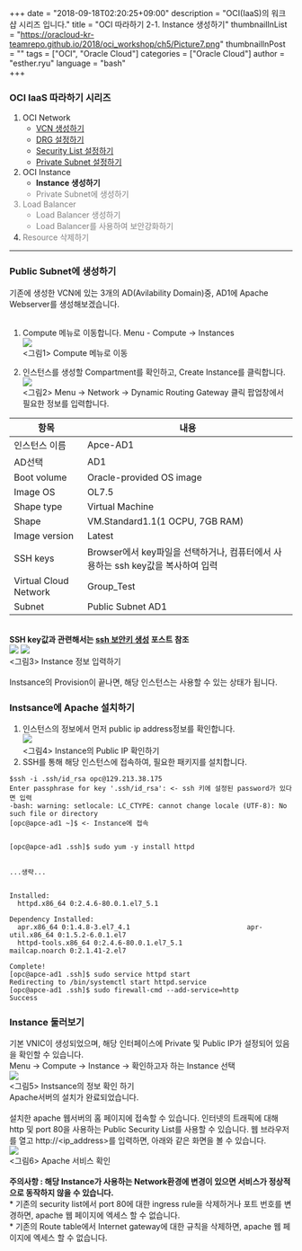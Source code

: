 
+++
date = "2018-09-18T02:20:25+09:00"
description = "OCI(IaaS)의 워크샵 시리즈 입니다."
title = "OCI 따라하기 2-1. Instance 생성하기"
thumbnailInList = "https://oracloud-kr-teamrepo.github.io/2018/oci_workshop/ch5/Picture7.png"
thumbnailInPost = ""
tags = ["OCI", "Oracle Cloud"]
categories = ["Oracle Cloud"]
author = "esther.ryu"
language = "bash"  
+++

### OCI IaaS 따라하기 시리즈
1. OCI Network<br>
	- [VCN 생성하기](../oci_workshop_1)
	- [DRG 설정하기](../oci_workshop_2)
	- [Security List 설정하기](../oci_workshop_3)
	- [Private Subnet 설정하기](../oci_workshop_4)
2. OCI Instance
	- **Instance 생성하기**<font color=grey>
	- Private Subnet에 생성하기
3. Load Balancer
	- Load Balancer 생성하기
	- Load Balancer를 사용하여 보안강화하기
4. Resource 삭제하기</font><br>

---

### Public Subnet에 생성하기
기존에 생성한 VCN에 있는 3개의 AD(Avilability Domain)중, AD1에 Apache Webserver를 생성해보겠습니다.<br><br>

1. Compute 메뉴로 이동합니다.
Menu - Compute -> Instances
<br>![](https://oracloud-kr-teamrepo.github.io/2018/oci_workshop/ch5/Picture1.png)<br>
<그림1> Compute 메뉴로 이동<br>

2. 인스턴스를 생성할 Compartment를 확인하고, Create Instance를 클릭합니다.
<br>![](https://oracloud-kr-teamrepo.github.io/2018/oci_workshop/ch5/Picture2.png)<br>
<그림2> Menu -> Network -> Dynamic Routing Gateway 클릭
팝업창에서 필요한 정보를 입력합니다.

|항목|내용|
|---|---|
|인스턴스 이름|Apce-AD1|
|AD선택|AD1|
|Boot volume|Oracle-provided OS image|
|Image OS|OL7.5|
|Shape type|Virtual Machine|
|Shape|VM.Standard1.1(1 OCPU, 7GB RAM)|
|Image version|Latest|
|SSH keys|Browser에서 key파일을 선택하거나, 컴퓨터에서 사용하는 ssh key값을 복사하여 입력|
|Virtual Cloud Network|Group_Test|
|Subnet|Public Subnet AD1|
<br>**SSH key값과 관련해서는 [ssh 보안키 생성](http://www.oracloud.kr/post/ssh_key/) 포스트 참조**
<br>![](https://oracloud-kr-teamrepo.github.io/2018/oci_workshop/ch5/Picture3.png)
![](https://oracloud-kr-teamrepo.github.io/2018/oci_workshop/ch5/Picture4.png)<br>
<그림3> Instance 정보 입력하기<br><br>
Instsance의 Provision이 끝나면, 해당 인스턴스는 사용할 수 있는 상태가 됩니다.

### Instsance에 Apache 설치하기
1. 인스턴스의 정보에서 먼저 public ip address정보를 확인합니다.
<br>![](https://oracloud-kr-teamrepo.github.io/2018/oci_workshop/ch5/Picture5.png)<br>
<그림4> Instance의 Public IP 확인하기<br>
2. SSH를 통해 해당 인스턴스에 접속하여, 필요한 패키지를 설치합니다.

```
$ssh -i .ssh/id_rsa opc@129.213.38.175
Enter passphrase for key '.ssh/id_rsa': <- ssh 키에 설정된 password가 있다면 입력
-bash: warning: setlocale: LC_CTYPE: cannot change locale (UTF-8): No such file or directory
[opc@apce-ad1 ~]$ <- Instance에 접속 


[opc@apce-ad1 .ssh]$ sudo yum -y install httpd


...생략...


Installed:
  httpd.x86_64 0:2.4.6-80.0.1.el7_5.1                                                                      

Dependency Installed:
  apr.x86_64 0:1.4.8-3.el7_4.1                             apr-util.x86_64 0:1.5.2-6.0.1.el7               
  httpd-tools.x86_64 0:2.4.6-80.0.1.el7_5.1                mailcap.noarch 0:2.1.41-2.el7                   

Complete!
[opc@apce-ad1 .ssh]$ sudo service httpd start
Redirecting to /bin/systemctl start httpd.service
[opc@apce-ad1 .ssh]$ sudo firewall-cmd --add-service=http
Success
```


### Instance 둘러보기
기본 VNIC이 생성되었으며, 해당 인터페이스에 Private 및 Public IP가 설정되어 있음을 확인할 수 있습니다.<br>
Menu -> Compute -> Instance -> 확인하고자 하는 Instance 선택
<br>![](https://oracloud-kr-teamrepo.github.io/2018/oci_workshop/ch5/Picture7.png)<br>
<그림5> Instsance의 정보 확인 하기 <br>
Apache서버의 설치가 완료되었습니다. <br><br>
설치한 apache 웹서버의 홈 페이지에 접속할 수 있습니다. 인터넷의 트래픽에 대해 http 및 port 80을 사용하는 Public Security List를 사용할 수 있습니다. 웹 브라우저를 열고 http://<ip_address>를 입력하면, 아래와 같은 화면을 볼 수 있습니다.
<br>![](https://oracloud-kr-teamrepo.github.io/2018/oci_workshop/ch5/Picture6.png)<br>
<그림6> Apache 서비스 확인<br><br>
**주의사항 : 해당 Instance가 사용하는 Network환경에 변경이 있으면 서비스가 정상적으로 동작하지 않을 수 있습니다.** <br>
	* 기존의 security list에서 port 80에 대한 ingress rule을 삭제하거나 포트 번호를 변경하면, apache 웹 페이지에 엑세스 할 수 없습니다.<br>
	* 기존의 Route table에서 Internet gateway에 대한 규칙을 삭제하면, apache 웹 페이지에 엑세스 할 수 없습니다. 